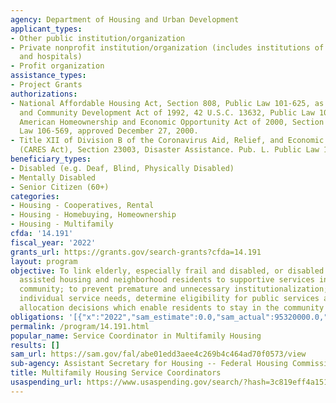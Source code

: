 ```yaml
---
agency: Department of Housing and Urban Development
applicant_types:
- Other public institution/organization
- Private nonprofit institution/organization (includes institutions of higher education
  and hospitals)
- Profit organization
assistance_types:
- Project Grants
authorizations:
- National Affordable Housing Act, Section 808, Public Law 101-625, as amended; Housing
  and Community Development Act of 1992, 42 U.S.C. 13632, Public Law 104-104, as amended;
  American Homeownership and Economic Opportunity Act of 2000, Section 851, Public
  Law 106-569, approved December 27, 2000.
- Title XII of Division B of the Coronavirus Aid, Relief, and Economic Security Act
  (CARES Act), Section 23003, Disaster Assistance. Pub. L. Public Law 116-136.
beneficiary_types:
- Disabled (e.g. Deaf, Blind, Physically Disabled)
- Mentally Disabled
- Senior Citizen (60+)
categories:
- Housing - Cooperatives, Rental
- Housing - Homebuying, Homeownership
- Housing - Multifamily
cfda: '14.191'
fiscal_year: '2022'
grants_url: https://grants.gov/search-grants?cfda=14.191
layout: program
objective: To link elderly, especially frail and disabled, or disabled non-elderly
  assisted housing and neighborhood residents to supportive services in the general
  community; to prevent premature and unnecessary institutionalization; and, to assess
  individual service needs, determine eligibility for public services and make resource
  allocation decisions which enable residents to stay in the community longer.
obligations: '[{"x":"2022","sam_estimate":0.0,"sam_actual":95320000.0,"usa_spending_actual":106114493.49},{"x":"2023","sam_estimate":112000000.0,"sam_actual":0.0,"usa_spending_actual":101322095.65},{"x":"2024","sam_estimate":112000000.0,"sam_actual":0.0,"usa_spending_actual":4365547.49}]'
permalink: /program/14.191.html
popular_name: Service Coordinator in Multifamily Housing
results: []
sam_url: https://sam.gov/fal/abe01edd3aee4c269b4c464ad70f0573/view
sub-agency: Assistant Secretary for Housing -- Federal Housing Commissioner
title: Multifamily Housing Service Coordinators
usaspending_url: https://www.usaspending.gov/search/?hash=3c819eff4a1517e7191e2fc5e6f1c818
---
```

